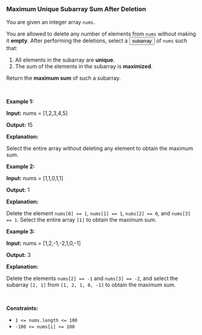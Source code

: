 
<h3>Maximum Unique Subarray Sum After Deletion</h3>
<div><p>You are given an integer array <code>nums</code>.</p>
<p>You are allowed to delete any number of elements from <code>nums</code> without making it <strong>empty</strong>. After performing the deletions, select a <span class="cursor-pointer relative text-dark-blue-s text-sm" data-keyword="subarray-nonempty"><button aria-controls="radix-:rs:" aria-expanded="false" aria-haspopup="dialog" class="" data-state="closed" type="button">subarray</button></span> of <code>nums</code> such that:</p>
<ol>
<li>All elements in the subarray are <strong>unique</strong>.</li>
<li>The sum of the elements in the subarray is <strong>maximized</strong>.</li>
</ol>
<p>Return the <strong>maximum sum</strong> of such a subarray.</p>
<p> </p>
<p><strong>Example 1:</strong></p>
<div class="example-block">
<p><strong>Input:</strong> <span class="example-io">nums = [1,2,3,4,5]</span></p>
<p><strong>Output:</strong> <span class="example-io">15</span></p>
<p><strong>Explanation:</strong></p>
<p>Select the entire array without deleting any element to obtain the maximum sum.</p>
</div>
<p><strong>Example 2:</strong></p>
<div class="example-block">
<p><strong>Input:</strong> <span class="example-io">nums = [1,1,0,1,1]</span></p>
<p><strong>Output:</strong> 1</p>
<p><strong>Explanation:</strong></p>
<p>Delete the element <code>nums[0] == 1</code>, <code>nums[1] == 1</code>, <code>nums[2] == 0</code>, and <code>nums[3] == 1</code>. Select the entire array <code>[1]</code> to obtain the maximum sum.</p>
</div>
<p><strong>Example 3:</strong></p>
<div class="example-block">
<p><strong>Input:</strong> <span class="example-io">nums = [1,2,-1,-2,1,0,-1]</span></p>
<p><strong>Output:</strong> 3</p>
<p><strong>Explanation:</strong></p>
<p>Delete the elements <code>nums[2] == -1</code> and <code>nums[3] == -2</code>, and select the subarray <code>[2, 1]</code> from <code>[1, 2, 1, 0, -1]</code> to obtain the maximum sum.</p>
</div>
<p> </p>
<p><strong>Constraints:</strong></p>
<ul>
<li><code>1 &lt;= nums.length &lt;= 100</code></li>
<li><code>-100 &lt;= nums[i] &lt;= 100</code></li>
</ul>
</div>
